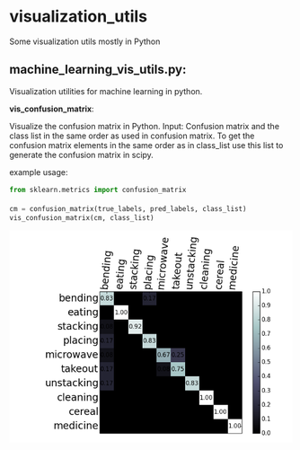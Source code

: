 visualization_utils
===================

Some visualization utils mostly in Python

machine_learning_vis_utils.py:
------------------------------
Visualization utilities for machine learning in python.

**vis_confusion_matrix**:

Visualize the confusion matrix in Python.
  Input: Confusion matrix and the class list in the 
  same order as used in confusion matrix. To get the confusion matrix 
  elements in the same order as in class_list use this list to generate 
  the confusion matrix in scipy.
    
  example usage:
  ```python
  from sklearn.metrics import confusion_matrix
    
  cm = confusion_matrix(true_labels, pred_labels, class_list)
  vis_confusion_matrix(cm, class_list)
  ```
  
![Screenshot](/images/cm.png)
